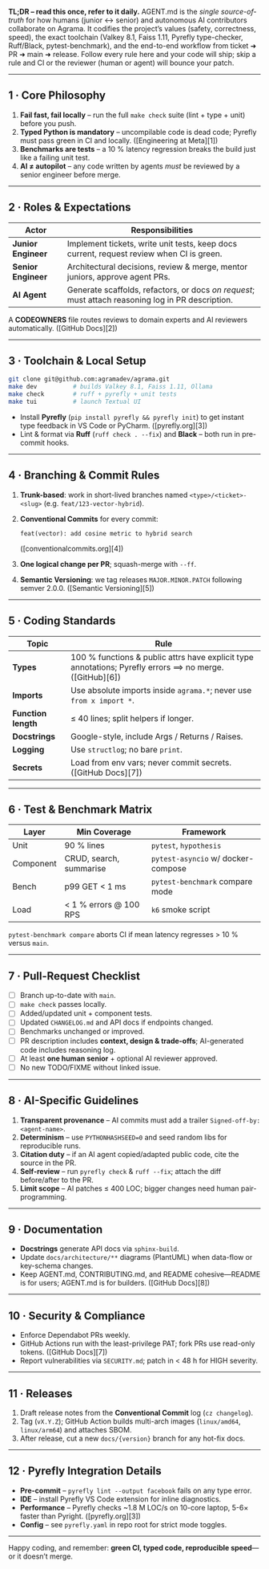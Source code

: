 **TL;DR – read this once, refer to it daily.**
AGENT.md is the *single source-of-truth* for how humans (junior ↔ senior) and autonomous AI contributors collaborate on Agrama. It codifies the project’s values (safety, correctness, speed), the exact toolchain (Valkey 8.1, Faiss 1.11, Pyrefly type-checker, Ruff/Black, pytest-benchmark), and the end-to-end workflow from ticket ➜ PR ➜ main ➜ release. Follow every rule here and your code will ship; skip a rule and CI or the reviewer (human or agent) will bounce your patch.

---

## 1 · Core Philosophy

1. **Fail fast, fail locally** – run the full `make check` suite (lint + type + unit) before you push.
2. **Typed Python is mandatory** – uncompilable code is dead code; Pyrefly must pass green in CI and locally. ([Engineering at Meta][1])
3. **Benchmarks are tests** – a 10 % latency regression breaks the build just like a failing unit test.
4. **AI ≠ autopilot** – any code written by agents *must* be reviewed by a senior engineer before merge.

---

## 2 · Roles & Expectations

| Actor               | Responsibilities                                                                                  |
| ------------------- | ------------------------------------------------------------------------------------------------- |
| **Junior Engineer** | Implement tickets, write unit tests, keep docs current, request review when CI is green.          |
| **Senior Engineer** | Architectural decisions, review & merge, mentor juniors, approve agent PRs.                       |
| **AI Agent**        | Generate scaffolds, refactors, or docs *on request*; must attach reasoning log in PR description. |

A **CODEOWNERS** file routes reviews to domain experts and AI reviewers automatically. ([GitHub Docs][2])

---

## 3 · Toolchain & Local Setup

```bash
git clone git@github.com:agramadev/agrama.git
make dev          # builds Valkey 8.1, Faiss 1.11, Ollama
make check        # ruff + pyrefly + unit tests
make tui          # launch Textual UI
```

* Install **Pyrefly** (`pip install pyrefly && pyrefly init`) to get instant type feedback in VS Code or PyCharm. ([pyrefly.org][3])
* Lint & format via **Ruff** (`ruff check . --fix`) and **Black** – both run in pre-commit hooks.

---

## 4 · Branching & Commit Rules

1. **Trunk-based**: work in short-lived branches named `<type>/<ticket>-<slug>` (e.g. `feat/123-vector-hybrid`).

2. **Conventional Commits** for every commit:

   ```
   feat(vector): add cosine metric to hybrid search
   ```

   ([conventionalcommits.org][4])

3. **One logical change per PR**; squash-merge with `--ff`.

4. **Semantic Versioning**: we tag releases `MAJOR.MINOR.PATCH` following semver 2.0.0. ([Semantic Versioning][5])

---

## 5 · Coding Standards

| Topic               | Rule                                                                                                    |
| ------------------- | ------------------------------------------------------------------------------------------------------- |
| **Types**           | 100 % functions & public attrs have explicit type annotations; Pyrefly errors ⟹ no merge. ([GitHub][6]) |
| **Imports**         | Use absolute imports inside `agrama.*`; never use `from x import *`.                                    |
| **Function length** | ≤ 40 lines; split helpers if longer.                                                                    |
| **Docstrings**      | Google-style, include Args / Returns / Raises.                                                          |
| **Logging**         | Use `structlog`; no bare `print`.                                                                       |
| **Secrets**         | Load from env vars; never commit secrets. ([GitHub Docs][7])                                            |

---

## 6 · Test & Benchmark Matrix

| Layer     | Min Coverage            | Framework                          |
| --------- | ----------------------- | ---------------------------------- |
| Unit      | 90 % lines              | `pytest`, `hypothesis`             |
| Component | CRUD, search, summarise | `pytest-asyncio` w/ docker-compose |
| Bench     | p99 GET < 1 ms          | `pytest-benchmark` compare mode    |
| Load      | < 1 % errors @ 100 RPS  | `k6` smoke script                  |

`pytest-benchmark compare` aborts CI if mean latency regresses > 10 % versus `main`.

---

## 7 · Pull-Request Checklist

* [ ] Branch up-to-date with `main`.
* [ ] `make check` passes locally.
* [ ] Added/updated unit + component tests.
* [ ] Updated `CHANGELOG.md` and API docs if endpoints changed.
* [ ] Benchmarks unchanged or improved.
* [ ] PR description includes **context, design & trade-offs**; AI-generated code includes reasoning log.
* [ ] At least **one human senior** + optional AI reviewer approved.
* [ ] No new TODO/FIXME without linked issue.

---

## 8 · AI-Specific Guidelines

1. **Transparent provenance** – AI commits must add a trailer `Signed-off-by: <agent-name>`.
2. **Determinism** – use `PYTHONHASHSEED=0` and seed random libs for reproducible runs.
3. **Citation duty** – if an AI agent copied/adapted public code, cite the source in the PR.
4. **Self-review** – run `pyrefly check` & `ruff --fix`; attach the diff before/after to the PR.
5. **Limit scope** – AI patches ≤ 400 LOC; bigger changes need human pair-programming.

---

## 9 · Documentation

* **Docstrings** generate API docs via `sphinx-build`.
* Update `docs/architecture/**` diagrams (PlantUML) when data-flow or key-schema changes.
* Keep AGENT.md, CONTRIBUTING.md, and README cohesive—README is for users; AGENT.md is for builders. ([GitHub Docs][8])

---

## 10 · Security & Compliance

* Enforce Dependabot PRs weekly.
* GitHub Actions run with the least-privilege PAT; fork PRs use read-only tokens. ([GitHub Docs][7])
* Report vulnerabilities via `SECURITY.md`; patch in < 48 h for HIGH severity.

---

## 11 · Releases

1. Draft release notes from the **Conventional Commit** log (`cz changelog`).
2. Tag (`vX.Y.Z`); GitHub Action builds multi-arch images (`linux/amd64`, `linux/arm64`) and attaches SBOM.
3. After release, cut a new `docs/{version}` branch for any hot-fix docs.

---

## 12 · Pyrefly Integration Details

* **Pre-commit** – `pyrefly lint --output facebook` fails on any type error.
* **IDE** – install Pyrefly VS Code extension for inline diagnostics.
* **Performance** – Pyrefly checks \~1.8 M LOC/s on 10-core laptop, 5-6× faster than Pyright. ([pyrefly.org][3])
* **Config** – see `pyrefly.yaml` in repo root for strict mode toggles.

---

Happy coding, and remember: **green CI, typed code, reproducible speed**—or it doesn’t merge.
